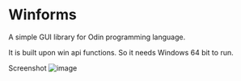 # Winforms
A simple GUI library for Odin programming language.

It is built upon win api functions. So it needs Windows 64 bit to run.

Screenshot
![image](https://user-images.githubusercontent.com/8840907/150694385-a5b824ab-7df2-4714-9e4f-11a604b5a7df.png)
